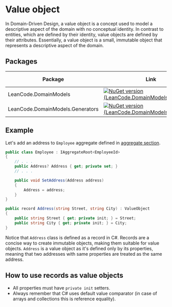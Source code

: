 # Value object

In Domain-Driven Design, a value object is a concept used to model a descriptive aspect of the domain with no conceptual identity. In contrast to entities, which are defined by their identity, value objects are defined by their attributes. Essentially, a value object is a small, immutable object that represents a descriptive aspect of the domain.

## Packages

| Package | Link | Application in section |
| --- | ----------- | ----------- |
| LeanCode.DomainModels | [![NuGet version (LeanCode.DomainModels)](https://img.shields.io/nuget/vpre/LeanCode.DomainModels.svg?style=flat-square&logo=nuget)](https://www.nuget.org/packages/LeanCode.DomainModels) | `IAggregateRoot`, `ValueObject` |
| LeanCode.DomainModels.Generators | [![NuGet version (LeanCode.DomainModels.Generators)](https://img.shields.io/nuget/vpre/LeanCode.DomainModels.Generators.svg?style=flat-square&logo=nuget)](https://www.nuget.org/packages/LeanCode.DomainModels.Generators) | Ids |

## Example

Let's add an address to `Employee` aggregate defined in [aggregate section](../aggregate/index.md#employee).

```csharp
public class Employee : IAggregateRoot<EmployeeId>
{
    // . . .
    public Address? Address { get; private set; }
    // . . .

    public void SetAddress(Address address)
    {
        Address = address;
    }
}

public record Address(string Street, string City) : ValueObject
{
    public string Street { get; private init; } = Street;
    public string City { get; private init; } = City;
}
```

Notice that `Address` class is defined as a record in C#. Records are a concise way to create immutable objects, making them suitable for value objects. `Address` is a value object as it's defined only by its properties, meaning that two addresses with same properties are treated as the same address.

## How to use records as value objects

* All properties must have `private init` setters.
* Always remember that C# uses default value comparator (in case of arrays and collections this is reference equality).
